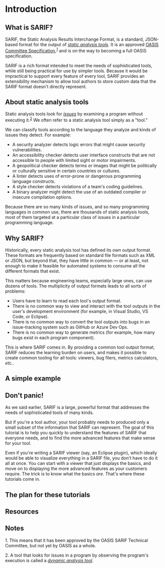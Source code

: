 # Introduction

## <a id="what-is-sarif"></a>What is SARIF?

SARIF, the Static Analysis Results Interchange Format, is a standard, JSON-based format for the output of
<a href="Glossary.md#static-analysis-tool">_static analysis tools_</a>.
It is an approved [OASIS](https://www.oasis-open.org/)
[Committee Specification](https://www.oasis-open.org/news/announcements/static-analysis-results-interchange-format-sarif-v2-1-0-from-the-sarif-tc-is-an-a),<sup><a href="#note-1">1</a></sup>
and is on the way to becoming a full OASIS specification.

SARIF is a rich format intended to meet the needs of sophisticated tools,
while still being practical for use by simpler tools.
Because it would be impractical to support every feature of every tool,
SARIF provides an extensibility mechanism to allow tool authors to store custom data that the SARIF format
doesn't directly represent.

## <a id="tools"></a>About static analysis tools

Static analysis tools look for <a href="Glossary.md#issue">_issues_</a>
by examining a program without executing it.<sup><a href="#note-2">2</a></sup>
We often refer to a static analysis tool simply as a "tool."

We can classify tools according to the language they analyze and kinds of issues they detect.
For example:

- A security analyzer detects logic errors that might cause security vulnerabilities.
- An accessibility checker detects user interface constructs that are not accessible to people with
limited sight or motor impairments.
- A geopolitical checker detects terms or images that might be politically or culturally sensitive
in certain countries or cultures.
- A linter detects uses of error-prone or dangerous programming language constructs.
- A style checker detects violations of a team's coding guidelines.
- A binary analyzer might detect the use of an outdated compiler or insecure compilation options.

Because there are so many kinds of issues, and so many programming languages in common use,
there are thousands of static analysis tools,
most of them targeted at a particular class of issues in a particular programming language.

## <a id="why-sarif"></a>Why SARIF?

Historically, every static analysis tool has defined its own output format.
These formats are frequently based on standard file formats such as XML or JSON,
but beyond that, they have little in common &mdash; or at least, not enough to make it feasible
for automated systems to consume all the different formats that exist.

This matters because engineering teams, especially large ones, can use dozens of tools.
The multiplicity of output formats leads to all sorts of problems:

- Users have to learn to read each tool's output format.
- There is no common way to view and interact with the tool outputs in the user's development environment
(for example, in Visual Studio, VS Code, or Eclipse).
- There is no common way to convert the tool outputs into bugs in an issue-tracking system such as GitHub or
Azure Dev Ops.
- There is no common way to generate metrics (for example, how many bugs exist in each program component).

This is where SARIF comes in.
By providing a common tool output format, SARIF reduces the learning burden on users,
and makes it possible to create common tooling for all tools:
viewers, bug filers, metrics calculators, _etc._.

## <a id="simple-example"></a>A simple example

## <a id="dont-panic"></a>Don't panic!

As we said earlier, SARIF is a large, powerful format that addresses the needs of sophisticated tools of many kinds.

But if you're a tool author, your tool probably needs to produced only a small subset of the information that SARIF can represent.
The goal of this tutorial is to help you quickly to understand the features of SARIF that everyone needs,
and to find the more advanced features that make sense for your tool.

Even if you're writing a SARIF viewer (say, an Eclipse plugin),
which ideally would be able to visualize everything in a SARIF file,
you don't have to do it all at once.
You can start with a viewer that just displays the basics,
and move on to displaying the more advanced features as your customers require.
The trick is to know what the basics _are_.
That's where these tutorials come in.

## <a id="plan"></a>The plan for these tutorials

## <a id="resources"></a>Resources

## Notes

<a id="note-1">1.</a> This means that it has been approved by the OASIS SARIF Technical Committee,
but not yet by OASIS as a whole.

<a id="note-2">2.</a> A tool that looks for issues in a program by observing the program's execution
is called a <a href="Glossary.md#dynamic-analysis-tool">_dynamic analysis tool_</a>.


